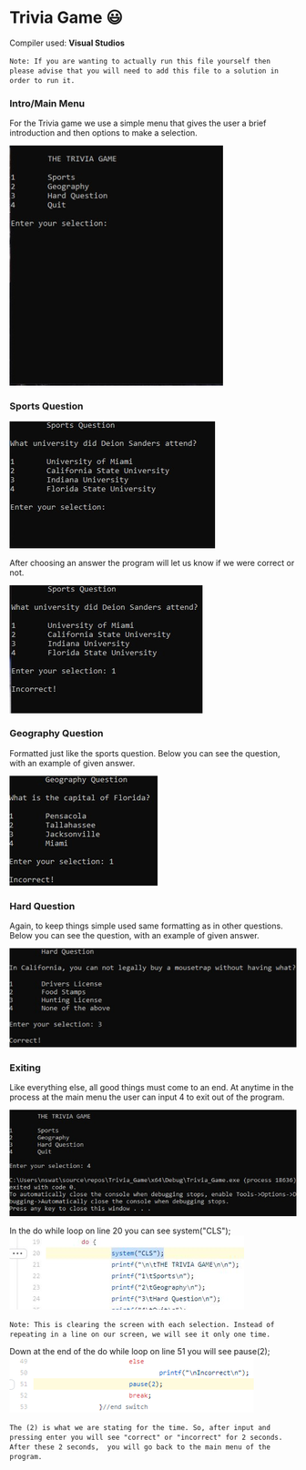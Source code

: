 # Trivia Game 😃

Compiler used: **Visual Studios**

`Note: If you are wanting to actually run this file yourself then please advise that you will need to add this file to a solution in order to run it.`

### Intro/Main Menu 

For the Trivia game we use a simple menu that gives the user a brief introduction and then options to make a selection. 

![Step 1](https://github.com/aquaman48/Projects/blob/main/C%20Projects/Screenshots/Intro.JPG)

### Sports Question

![Sports-Selection](https://github.com/aquaman48/Projects/blob/main/C%20Projects/Screenshots/Sports-Question.jpg)

After choosing an answer the program will let us know if we were correct or not.

![Sports-Answers](https://github.com/aquaman48/Projects/blob/main/C%20Projects/Screenshots/Sports-Answer-Example.jpg)


### Geography Question

Formatted just like the sports question. Below you can see the question, with an example of given answer. 

![Geography-Selection](https://github.com/aquaman48/Projects/blob/main/C%20Projects/Screenshots/Geography-Question-Answer-Example.jpg)

### Hard Question

Again, to keep things simple used same formatting as in other questions. Below you can see the question, with an example of given answer.  

![Hard-Selection](https://github.com/aquaman48/Projects/blob/main/C%20Projects/Screenshots/Hard-Question.jpg)

### Exiting

Like everything else, all good things must come to an end. At anytime in the process at the main menu the user can input 4 to exit out of the program.

![Exit](https://github.com/aquaman48/Projects/blob/main/C%20Projects/Screenshots/Exit.jpg)




In the do while loop on line 20 you can see system("CLS"); ![cls](https://github.com/aquaman48/Projects/blob/main/C%20Projects/Screenshots/Code-Snippets/cls.png)

`Note: This is clearing the screen with each selection. Instead of repeating in a line on our screen, we will see it only one time.` 

Down at the end of the do while loop on line 51 you will see pause(2); ![pause](https://github.com/aquaman48/Projects/blob/main/C%20Projects/Screenshots/Code-Snippets/pause.png)

`The (2) is what we are stating for the time. So, after input and pressing enter you will see "correct" or "incorrect" for 2 seconds. After these 2 seconds, 
you will go back to the main menu of the program.` 

